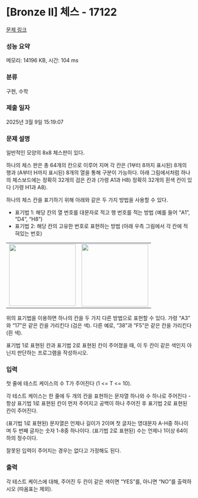 # [Bronze II] 체스 - 17122 

[문제 링크](https://www.acmicpc.net/problem/17122) 

### 성능 요약

메모리: 14196 KB, 시간: 104 ms

### 분류

구현, 수학

### 제출 일자

2025년 3월 9일 15:19:07

### 문제 설명

<p>일반적인 모양의 8x8 체스판이 있다.</p>

<p>하나의 체스 판은 총 64개의 칸으로 이루어 지며 각 칸은 (1부터 8까지 표시된) 8개의 행과 (A부터 H까지 표시된) 8개의 열을 통해 구분이 가능하다. 아래 그림에서처럼 하나의 체스보드에는 정확히 32개의 검은 칸과 (가령 A1과 H8) 정확히 32개의 흰색 칸이 있다 (가령 H1과 A8). </p>

<p>하나의 체스 칸을 표기하기 위해 아래와 같은 두 가지 방법을 사용할 수 있다.</p>

<ul>
	<li>표기법 1: 해당 칸의 열 번호를 대문자로 적고 행 번호를 적는 방법 (예를 들어 “A1”, “D4”, “H8”)</li>
	<li>표기법 2: 해당 칸의 고유한 번호로 표현하는 방법 (아래 우측 그림에서 각 칸에 적혀있는 번호)</li>
</ul>

<table class="table table-bordered" style="width:100%;">
	<tbody>
		<tr>
			<td style="text-align: center;"><img alt="" src="https://upload.acmicpc.net/c4c872e6-7f7d-415e-a589-faf3e933f41c/-/preview/" style="width: 180px; height: 167px;"></td>
			<td style="text-align: center;"><img alt="" src="https://upload.acmicpc.net/8278a127-37ee-4bbf-b002-bd1f9526988a/-/preview/" style="width: 180px; height: 169px;"></td>
		</tr>
	</tbody>
</table>

<p>위의 표기법을 이용하면 하나의 칸을 두 가지 다른 방법으로 표현할 수 있다. 가령 “A3” 와 “17”은 같은 칸을 가리킨다 (검은 색). 다른 예로, “38”과 “F5”은 같은 칸을 가리킨다 (흰 색). </p>

<p>표기법 1로 표현된 칸과 표기법 2로 표현된 칸이 주어졌을 때, 이 두 칸이 같은 색인지 아닌지 판단하는 프로그램을 작성하시오. </p>

### 입력 

 <p>첫 줄에 테스트 케이스의 수 T가 주어진다 (1 <= T <= 10).</p>

<p>각 테스트 케이스는 한 줄에 두 개의 칸을 표현하는 문자열 하나와 수 하나로 주어진다 - 항상 표기법 1로 표현된 칸이 먼저 주어지고 공백이 하나 주어진 후 표기법 2로 표현된 칸이 주어진다.</p>

<p>(표기법 1로 표현된) 문자열은 언제나 길이가 2이며 첫 글자는 영대문자 A-H중 하나이며 두 번째 글자는 숫자 1-8중 하나이다. (표기법 2로 표현된) 수는 언제나 1이상 64이하의 정수이다.</p>

<p>잘못된 입력이 주어지는 경우는 없다고 가정해도 된다.</p>

### 출력 

 <p>각 테스트 케이스에 대해, 주어진 두 칸이 같은 색이면 “YES”를, 아니면 “NO”를 출력하시오 (따옴표는 제외). </p>

